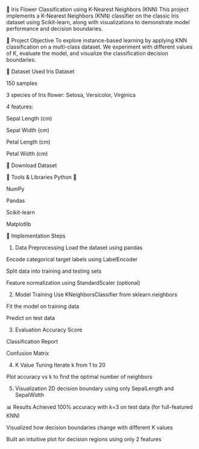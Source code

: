 🌸 Iris Flower Classification using K-Nearest Neighbors (KNN)
This project implements a K-Nearest Neighbors (KNN) classifier on the classic Iris dataset using Scikit-learn, along with visualizations to demonstrate model performance and decision boundaries.

📌 Project Objective
To explore instance-based learning by applying KNN classification on a multi-class dataset. We experiment with different values of K, evaluate the model, and visualize the classification decision boundaries.

📂 Dataset Used
Iris Dataset

150 samples

3 species of Iris flower: Setosa, Versicolor, Virginica

4 features:

Sepal Length (cm)

Sepal Width (cm)

Petal Length (cm)

Petal Width (cm)

🔗 Download Dataset

🔧 Tools & Libraries
Python 🐍

NumPy

Pandas

Scikit-learn

Matplotlib

🧪 Implementation Steps
1. Data Preprocessing
Load the dataset using pandas

Encode categorical target labels using LabelEncoder

Split data into training and testing sets

Feature normalization using StandardScaler (optional)

2. Model Training
Use KNeighborsClassifier from sklearn.neighbors

Fit the model on training data

Predict on test data

3. Evaluation
Accuracy Score

Classification Report

Confusion Matrix

4. K Value Tuning
Iterate k from 1 to 20

Plot accuracy vs k to find the optimal number of neighbors

5. Visualization
2D decision boundary using only SepalLength and SepalWidth

📊 Results
Achieved 100% accuracy with k=3 on test data (for full-featured KNN)

Visualized how decision boundaries change with different K values

Built an intuitive plot for decision regions using only 2 features
